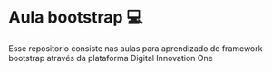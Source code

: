 # Aula bootstrap :computer:

Esse repositorio consiste nas aulas para aprendizado do framework bootstrap através da plataforma Digital Innovation One